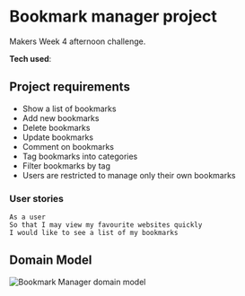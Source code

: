 # Bookmark manager project
Makers Week 4 afternoon challenge.

**Tech used**:


## Project requirements
* Show a list of bookmarks
* Add new bookmarks
* Delete bookmarks
* Update bookmarks
* Comment on bookmarks
* Tag bookmarks into categories
* Filter bookmarks by tag
* Users are restricted to manage only their own bookmarks

### User stories

```
As a user
So that I may view my favourite websites quickly
I would like to see a list of my bookmarks
```
## Domain Model
![Bookmark Manager domain model](./public/images/Bookmark-manager-dm.png)
